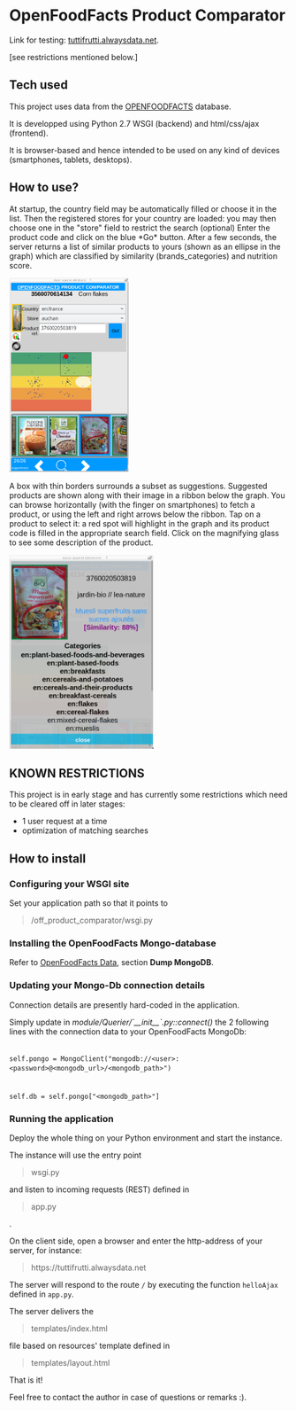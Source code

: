 <h1>OpenFoodFacts Product Comparator</h1>

<p>Link for testing: <a href="https://tuttifrutti.alwaysdata.net" target="blank">tuttifrutti.alwaysdata.net</a>.</p>
<p>[see restrictions mentioned below.]<p>
<h2>Tech used</h2>
<p>This project uses data from the <a href="https://world.openfoodfacts.org/">OPENFOODFACTS</a> database.</p>
<p>It is developped using Python 2.7 WSGI (backend) and html/css/ajax (frontend).</p>
<p>It is browser-based and hence intended to be used on any kind of devices (smartphones, tablets, desktops).</p>

<h2>How to use?</h2>
At startup, the country field may be automatically filled or choose it in the list.
Then the registered stores for your country are loaded: you may then choose one in the "store" field to restrict the search (optional)
Enter the product code and click on the blue *Go* button.
After a few seconds, the server returns a list of similar products to yours (shown as an ellipse in the graph) which are classified by similarity (brands_categories)
and nutrition score.

<img src="https://github.com/oricdev/off_product_comparator/blob/master/_documentation/images/scr_search_results.png"
title="search results"
height="350px" />

A box with thin borders surrounds a subset as suggestions. Suggested products are shown along with their image in a ribbon below the graph. You can browse horizontally (with the finger on smartphones) to fetch a product, or using the left and right arrows below the ribbon. Tap on a product to select it: a red spot will highlight in the graph and its product code is filled in the appropriate search field.
Click on the magnifying glass to see some description of the product.

<img src="https://github.com/oricdev/off_product_comparator/blob/master/_documentation/images/scr_details_suggested_product.png"
title="details of a similar product chosen in the ribbon"
height="350px" />

<h2>KNOWN RESTRICTIONS</h2>
This project is in early stage and has currently some restrictions which need to be cleared off in later stages:
<ul>
<li>1 user request at a time</li>
<li>optimization of matching searches</li>
</ul>

<h2>How to install</h2>
<h3>Configuring your WSGI site</h3>
Set your application path so that it points to <blockquote>/off_product_comparator/wsgi.py</blockquote>

<h3>Installing the OpenFoodFacts Mongo-database</h3>
Refer to <a href='https://fr.openfoodfacts.org/data' target="_blank">OpenFoodFacts Data</a>, section <b>Dump MongoDB</b>.
<h3>Updating your Mongo-Db connection details</h3>
<p>Connection details are presently hard-coded in the application.</p>
<p>Simply update in <i>module/Querier/`__init__`.py::connect()</i> the 2 following lines with the connection data to your OpenFoodFacts MongoDb:
</p>
<p>
<code>
self.pongo = MongoClient("mongodb://&lt;user&gt;:&lt;password&gt;@&lt;mongodb_url&gt;/&lt;mongodb_path&gt;")
<br />
self.db = self.pongo["&lt;mongodb_path&gt;"]
</code>
</p>
<h3>Running the application</h3>
<p>Deploy the whole thing on your Python environment and start the instance.</p>
<p>The instance will use the entry point <blockquote>wsgi.py</blockquote> and listen to incoming requests (REST) defined in <blockquote>app.py</blockquote>.</p>
<p>On the client side, open a browser and enter the http-address of your server, for instance:
<blockquote>https://tuttifrutti.alwaysdata.net</blockquote></p>
<p>The server will respond to the route <code>/</code> by executing the function <code>helloAjax</code> defined in <code>app.py</code>.
<p>The server delivers the <blockquote>templates/index.html</blockquote> file based on resources' template defined in <blockquote>templates/layout.html</blockquote>
That is it!
</p>
<p>Feel free to contact the author in case of questions or remarks :).
</p>


